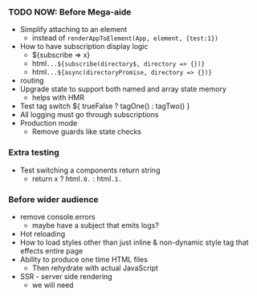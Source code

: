 ### TODO NOW: Before Mega-aide
- Simplify attaching to an element
  - instead of `renderAppToElement(App, element, {test:1})`
- How to have subscription display logic
  - ${subscribe => x}
  - html`...${subscribe(directory$, directory => {})}`
  - html`...${async(directoryPromise, directory => {})}`
- routing
- Upgrade state to support both named and array state memory
  - helps with HMR
- Test tag switch ${ trueFalse ? tagOne() : tagTwo() }
- All logging must go through subscriptions
- Production mode
  - Remove guards like state checks

### Extra testing
- Test switching a components return string
  - return x ? html`.0.` : html`.1.`

### Before wider audience
- remove console.errors
  - maybe have a subject that emits logs?
- Hot reloading
- How to load styles other than just inline & non-dynamic style tag that effects entire page
- Ability to produce one time HTML files
  - Then rehydrate with actual JavaScript
- SSR - server side rendering
  - we will need <template start> present
  - We may need to render attributes and then make a marker attribute
    - title="real title here" tag:title="__tagVar2_"


## Documentations

### React differences
- Use html`` instead of ()
- The boolean -true- will render to screen
- Render template syntax is ${} instead of {}
- Concept of providers
- Provided hooks
  - state hook
  - subscribe hook - coming soon
  - render hook - move
  - init hook - move
  - async hook - move
- innerHTML is 1st or 2nd argument
- No tags for Components
  - `<Component a={b} x={y}></Component>` <- Instead of
  - `${Component({x: y, a: b})}` <- its this

### Angular similarities
- Support for bracket element definitions
  - `<div style.background-color]="red"></div>`
  - NOT [style.background-color]="'red'"
  - NOT [style.backgroundColor]="'red'" NOR [style.backgroundColor]="red"